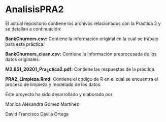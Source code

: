 # AnalisisPRA2

El actual repositorio contiene los archivos relacionados con la Práctica 2 y se detallan a continuación:

**BankChurners.csv:** Contiene la información original en la cual se trabajo para esta práctica.

**BankChurners_clean.csv:** Contiene la información preprocesada de los datos originales.

**M2.851_20201_Pra¿ctica2.pdf:** Contiene las respuestas de la práctica.

**PRA2_Limpieza.Rmd:** Contiene el código de R en el cual se encuentra el proceso de limpieza y modelado de los datos.

Este proyecto ha sido desarrollado y elaborado por:

Mónica Alexandra Gómez Martínez

David Francisco Dávila Ortega

